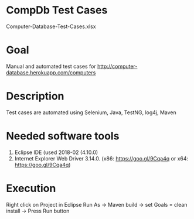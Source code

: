 # CompDb Test Cases
Computer-Database-Test-Cases.xlsx

# Goal
Manual and automated test cases for http://computer-database.herokuapp.com/computers

# Description
Test cases are automated using Selenium, Java, TestNG, log4j, Maven

# Needed software tools
1. Eclipse IDE (used 2018-02 (4.10.0)
2. Internet Explorer Web Driver 3.14.0. (x86: https://goo.gl/9Cqa4q or x64: https://goo.gl/9Cqa4q)

# Execution
Right click on Project in Eclipse
Run As -> Maven build -> set Goals = clean install -> Press Run button
